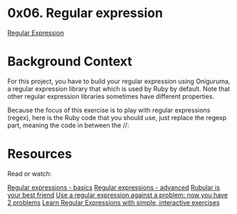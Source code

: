 # 0x06. Regular expression

[Regular Expression](https://intranet.hbtn.io/concepts/29)

# Background Context
For this project, you have to build your regular expression using Oniguruma, a regular expression library that which is used by Ruby by default. Note that other regular expression libraries sometimes have different properties.

Because the focus of this exercise is to play with regular expressions (regex), here is the Ruby code that you should use, just replace the regexp part, meaning the code in between the //:

# Resources
Read or watch:

[Regular expressions - basics](https://intranet.hbtn.io/rltoken/SJ2eQ7V2iQlCgLc-L96zWg)
[Regular expressions - advanced](https://intranet.hbtn.io/rltoken/qyjWL-J1_qUaZGR690gH1Q)
[Rubular is your best friend](https://intranet.hbtn.io/rltoken/WCjn8NgohbQ5NGXEObWZvQ)
[Use a regular expression against a problem: now you have 2 problems](https://intranet.hbtn.io/rltoken/Zfvv_ydOCvJ_YaBB6eDqVw)
[Learn Regular Expressions with simple, interactive exercises](https://intranet.hbtn.io/rltoken/Y-OVGcJ5cskdXWIBowiE_A)


